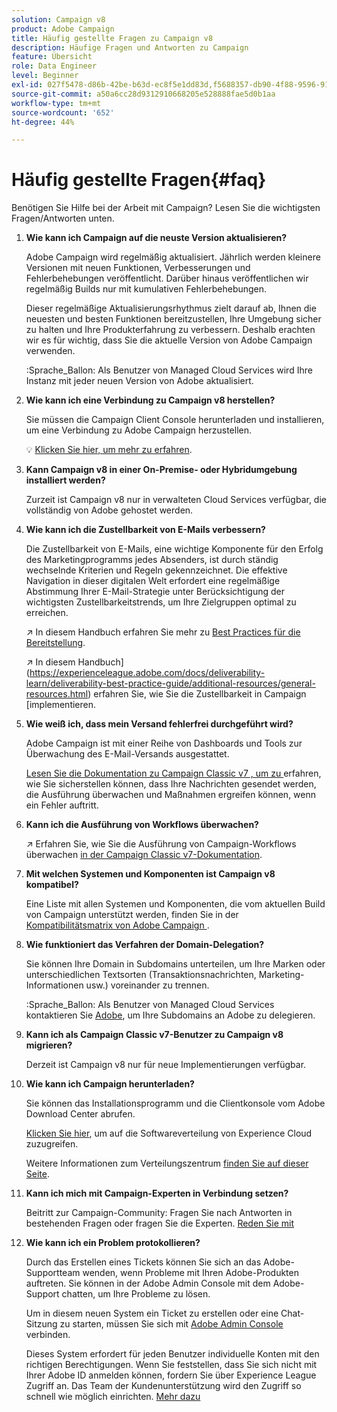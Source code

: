 ```yaml
---
solution: Campaign v8
product: Adobe Campaign
title: Häufig gestellte Fragen zu Campaign v8
description: Häufige Fragen und Antworten zu Campaign
feature: Übersicht
role: Data Engineer
level: Beginner
exl-id: 027f5478-d86b-42be-b63d-ec8f5e1dd83d,f5688357-db90-4f88-9596-91e9d0a20d75
source-git-commit: a50a6cc28d9312910668205e528888fae5d0b1aa
workflow-type: tm+mt
source-wordcount: '652'
ht-degree: 44%

---
```


# Häufig gestellte Fragen{#faq}

Benötigen Sie Hilfe bei der Arbeit mit Campaign? Lesen Sie die wichtigsten Fragen/Antworten unten.

1. **Wie kann ich Campaign auf die neuste Version aktualisieren?**

   Adobe Campaign wird regelmäßig aktualisiert. Jährlich werden kleinere Versionen mit neuen Funktionen, Verbesserungen und Fehlerbehebungen veröffentlicht. Darüber hinaus veröffentlichen wir regelmäßig Builds nur mit kumulativen Fehlerbehebungen.

   Dieser regelmäßige Aktualisierungsrhythmus zielt darauf ab, Ihnen die neuesten und besten Funktionen bereitzustellen, Ihre Umgebung sicher zu halten und Ihre Produkterfahrung zu verbessern. Deshalb erachten wir es für wichtig, dass Sie die aktuelle Version von Adobe Campaign verwenden.

   :Sprache_Ballon: Als Benutzer von Managed Cloud Services wird Ihre Instanz mit jeder neuen Version von Adobe aktualisiert.

1. **Wie kann ich eine Verbindung zu Campaign v8 herstellen?**

   Sie müssen die Campaign Client Console herunterladen und installieren, um eine Verbindung zu Adobe Campaign herzustellen.

   :bulb: [Klicken Sie hier, um mehr zu erfahren](connect.md).

1. **Kann Campaign v8 in einer On-Premise- oder Hybridumgebung installiert werden?**

   Zurzeit ist Campaign v8 nur in verwalteten Cloud Services verfügbar, die vollständig von Adobe gehostet werden.

1. **Wie kann ich die Zustellbarkeit von E-Mails verbessern?**

   Die Zustellbarkeit von E-Mails, eine wichtige Komponente für den Erfolg des Marketingprogramms jedes Absenders, ist durch ständig wechselnde Kriterien und Regeln gekennzeichnet. Die effektive Navigation in dieser digitalen Welt erfordert eine regelmäßige Abstimmung Ihrer E-Mail-Strategie unter Berücksichtigung der wichtigsten Zustellbarkeitstrends, um Ihre Zielgruppen optimal zu erreichen.

   :arrow_upper_right: In diesem Handbuch erfahren Sie mehr zu [Best Practices für die Bereitstellung](https://experienceleague.adobe.com/docs/deliverability-learn/deliverability-best-practice-guide/introduction.html?lang=de).

   :arrow_upper_right: In diesem Handbuch](https://experienceleague.adobe.com/docs/deliverability-learn/deliverability-best-practice-guide/additional-resources/general-resources.html) erfahren Sie, wie Sie die Zustellbarkeit in Campaign [implementieren.

1. **Wie weiß ich, dass mein Versand fehlerfrei durchgeführt wird?**

   Adobe Campaign ist mit einer Reihe von Dashboards und Tools zur Überwachung des E-Mail-Versands ausgestattet.

   [Lesen Sie die Dokumentation zu Campaign Classic v7 , um zu ](https://experienceleague.adobe.com/docs/campaign-classic/using/sending-messages/monitoring-deliveries/about-delivery-monitoring.html) erfahren, wie Sie sicherstellen können, dass Ihre Nachrichten gesendet werden, die Ausführung überwachen und Maßnahmen ergreifen können, wenn ein Fehler auftritt.

1. **Kann ich die Ausführung von Workflows überwachen?**

   :arrow_upper_right: Erfahren Sie, wie Sie die Ausführung von Campaign-Workflows überwachen [in der Campaign Classic v7-Dokumentation](https://experienceleague.adobe.com/docs/campaign-classic/using/automating-with-workflows/executing-a-workflow/starting-a-workflow.html).

1. **Mit welchen Systemen und Komponenten ist Campaign v8 kompatibel?**

   Eine Liste mit allen Systemen und Komponenten, die vom aktuellen Build von Campaign unterstützt werden, finden Sie in der [Kompatibilitätsmatrix von Adobe Campaign ](compatibility-matrix.md).

1. **Wie funktioniert das Verfahren der Domain-Delegation?**

   Sie können Ihre Domain in Subdomains unterteilen, um Ihre Marken oder unterschiedlichen Textsorten (Transaktionsnachrichten, Marketing-Informationen usw.) voreinander zu trennen.

   :Sprache_Ballon: Als Benutzer von Managed Cloud Services kontaktieren Sie [Adobe](../start/campaign-faq.md#support), um Ihre Subdomains an Adobe zu delegieren.

1. **Kann ich als Campaign Classic v7-Benutzer zu Campaign v8 migrieren?**

   Derzeit ist Campaign v8 nur für neue Implementierungen verfügbar.

1. **Wie kann ich Campaign herunterladen?**

   Sie können das Installationsprogramm und die Clientkonsole vom Adobe Download Center abrufen.

   [Klicken Sie hier](https://experience.adobe.com/#/downloads/content/software-distributicampaign.html), um auf die Softwareverteilung von Experience Cloud zuzugreifen.

   Weitere Informationen zum Verteilungszentrum [finden Sie auf dieser Seite](https://experienceleague.adobe.com/docs/experience-cloud/software-distribution/home.html?lang=de).

1. **Kann ich mich mit Campaign-Experten in Verbindung setzen?**

   Beitritt zur Campaign-Community: Fragen Sie nach Antworten in bestehenden Fragen oder fragen Sie die Experten. [Reden Sie mit](https://experienceleaguecommunities.adobe.com/?profile.language=en)


1. **Wie kann ich ein Problem protokollieren?**

   Durch das Erstellen eines Tickets können Sie sich an das Adobe-Supportteam wenden, wenn Probleme mit Ihren Adobe-Produkten auftreten. Sie können in der Adobe Admin Console mit dem Adobe-Support chatten, um Ihre Probleme zu lösen.

   Um in diesem neuen System ein Ticket zu erstellen oder eine Chat-Sitzung zu starten, müssen Sie sich mit [Adobe Admin Console](https://adminConsole.adobe.com/overview) verbinden.

   Dieses System erfordert für jeden Benutzer individuelle Konten mit den richtigen Berechtigungen. Wenn Sie feststellen, dass Sie sich nicht mit Ihrer Adobe ID anmelden können, fordern Sie über Experience League Zugriff an. Das Team der Kundenunterstützung wird den Zugriff so schnell wie möglich einrichten. [Mehr dazu](https://helpx.adobe.com/de/enterprise/admin-guide.html/enterprise/using/support-for-experience-cloud.ug.html)
